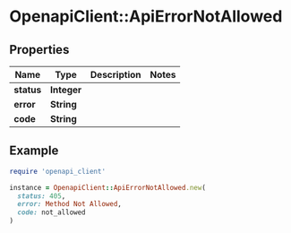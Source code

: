 # OpenapiClient::ApiErrorNotAllowed

## Properties

| Name | Type | Description | Notes |
| ---- | ---- | ----------- | ----- |
| **status** | **Integer** |  |  |
| **error** | **String** |  |  |
| **code** | **String** |  |  |

## Example

```ruby
require 'openapi_client'

instance = OpenapiClient::ApiErrorNotAllowed.new(
  status: 405,
  error: Method Not Allowed,
  code: not_allowed
)
```

